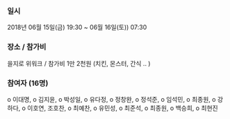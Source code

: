 ### 일시

2018년 06월 15일(금) 19:30 ~ 06월 16일(토)) 07:30

### 장소 / 참가비

을지로 위워크  /  참가비 1만 2천원 (치킨, 몬스터, 간식 .. )

### 참여자 (16명)

o 이대명, 
o 김지윤,
o 박성일, 
o 유다정, 
o 정창완, 
o 정석준, 
o 임석민, 
o 최종원,
o 강하다,
o 이호연,
조호찬,
o 최예찬,
o 유민성,
o 최준석,
o 최종원,
o 백승희,
o 최현진
